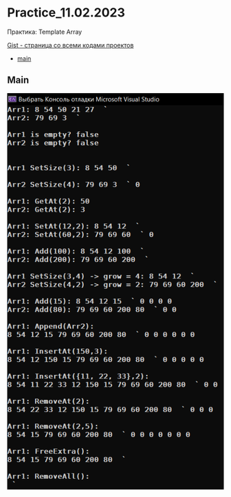 
# Practice_11.02.2023
Практика: Template Array

<a href="https://gist.github.com/SlavikArt/b847e58e6d7776c8a7025b1fca92bba5">Gist - страница со всеми кодами проектов</a>

* [main](main)

<p align="center">
    <h2>Main</h2>
    <p></p>
    <img src="images/main.png">
</p>